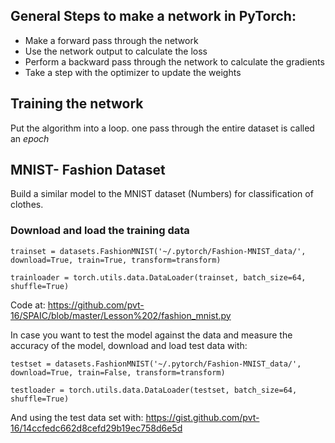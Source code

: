 ## General Steps to make a network in PyTorch:
* Make a forward pass through the network 
* Use the network output to calculate the loss
* Perform a backward pass through the network to calculate the gradients
* Take a step with the optimizer to update the weights

## Training the network
Put the algorithm into a loop. one pass through the entire dataset is called an _epoch_


## MNIST- Fashion Dataset

Build a similar model to the MNIST dataset (Numbers) for classification of clothes.

### Download and load the training data

`trainset = datasets.FashionMNIST('~/.pytorch/Fashion-MNIST_data/', download=True, train=True, transform=transform)`

`trainloader = torch.utils.data.DataLoader(trainset, batch_size=64, shuffle=True)`

Code at: https://github.com/pvt-16/SPAIC/blob/master/Lesson%202/fashion_mnist.py

In case you want to test the model against the data and measure the accuracy of the model, download and load test data with:

`testset = datasets.FashionMNIST('~/.pytorch/Fashion-MNIST_data/', download=True, train=False, transform=transform)`

`testloader = torch.utils.data.DataLoader(testset, batch_size=64, shuffle=True)`

And using the test data set with:
https://gist.github.com/pvt-16/14ccfedc662d8cefd29b19ec758d6e5d
